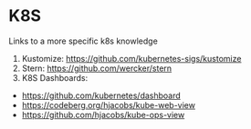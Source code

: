 # K8S
Links to a more specific k8s knowledge

1. Kustomize: https://github.com/kubernetes-sigs/kustomize
1. Stern: https://github.com/wercker/stern
1. K8S Dashboards:
  - https://github.com/kubernetes/dashboard
  - https://codeberg.org/hjacobs/kube-web-view
  - https://github.com/hjacobs/kube-ops-view

